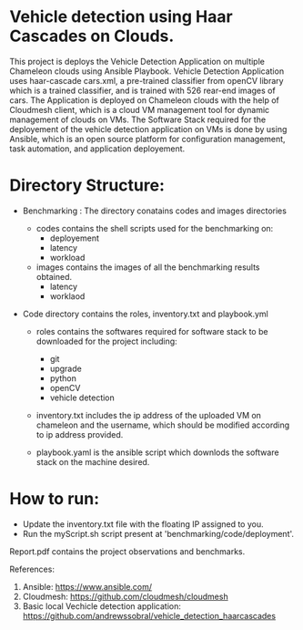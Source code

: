 Vehicle detection using Haar Cascades on Clouds.
=================================================================

This project is deploys the Vehicle Detection Application on multiple Chameleon clouds
using Ansible Playbook. Vehicle Detection Application uses haar-cascade cars.xml, a pre-trained classifier 
from openCV library which is a trained classifier, and is trained with 526 rear-end images 
of cars. The Application is deployed on Chameleon clouds with the help of Cloudmesh client, 
which is a cloud VM management tool for dynamic management of clouds on VMs. The Software Stack required for the 
deployement of the vehicle detection application on VMs is done by using Ansible, which is an open source platform for 
configuration management, task automation, and application deployement.

Directory Structure:
=====================================================================

* Benchmarking : The directory conatains codes and images directories
  * codes contains the shell scripts used for the benchmarking on:
    * deployement
    * latency
    * workload
  * images contains the images of all the benchmarking results obtained.
    * latency
    * worklaod
    
* Code directory contains the roles, inventory.txt and playbook.yml
  * roles contains the softwares required for software stack to be downloaded for the project including:
    * git
    * upgrade
    * python
    * openCV
    * vehicle detection
  
  * inventory.txt includes the ip address of the uploaded VM on chameleon and the username, which should be modified according to ip address provided.
  * playbook.yaml is the ansible script which downlods the software stack on the machine desired. 

How to run:
=====================================================================
* Update the inventory.txt file with the floating IP assigned to you.
* Run the myScript.sh script present at 'benchmarking/code/deployment'.

Report.pdf contains the project observations and benchmarks.

References:
1. Ansible: https://www.ansible.com/
2. Cloudmesh: https://github.com/cloudmesh/cloudmesh
3. Basic local Vechicle detection application: https://github.com/andrewssobral/vehicle_detection_haarcascades
